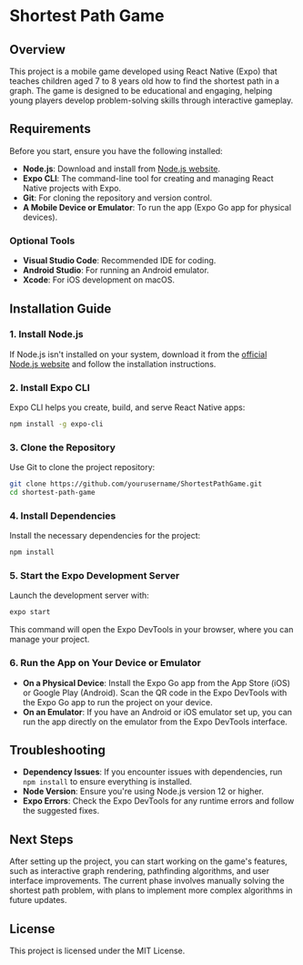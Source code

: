 
# Shortest Path Game

## Overview

This project is a mobile game developed using React Native (Expo) that teaches children aged 7 to 8 years old how to find the shortest path in a graph. The game is designed to be educational and engaging, helping young players develop problem-solving skills through interactive gameplay.

## Requirements

Before you start, ensure you have the following installed:

- **Node.js**: Download and install from [Node.js website](https://nodejs.org/en/download/).
- **Expo CLI**: The command-line tool for creating and managing React Native projects with Expo.
- **Git**: For cloning the repository and version control.
- **A Mobile Device or Emulator**: To run the app (Expo Go app for physical devices).

### Optional Tools

- **Visual Studio Code**: Recommended IDE for coding.
- **Android Studio**: For running an Android emulator.
- **Xcode**: For iOS development on macOS.

## Installation Guide

### 1. Install Node.js

If Node.js isn't installed on your system, download it from the [official Node.js website](https://nodejs.org/en/download/) and follow the installation instructions.

### 2. Install Expo CLI

Expo CLI helps you create, build, and serve React Native apps:

```bash
npm install -g expo-cli
```

### 3. Clone the Repository

Use Git to clone the project repository:

```bash
git clone https://github.com/yourusername/ShortestPathGame.git
cd shortest-path-game
```

### 4. Install Dependencies

Install the necessary dependencies for the project:

```bash
npm install
```

### 5. Start the Expo Development Server

Launch the development server with:

```bash
expo start
```

This command will open the Expo DevTools in your browser, where you can manage your project.

### 6. Run the App on Your Device or Emulator

- **On a Physical Device**: Install the Expo Go app from the App Store (iOS) or Google Play (Android). Scan the QR code in the Expo DevTools with the Expo Go app to run the project on your device.
- **On an Emulator**: If you have an Android or iOS emulator set up, you can run the app directly on the emulator from the Expo DevTools interface.

## Troubleshooting

- **Dependency Issues**: If you encounter issues with dependencies, run `npm install` to ensure everything is installed.
- **Node Version**: Ensure you're using Node.js version 12 or higher.
- **Expo Errors**: Check the Expo DevTools for any runtime errors and follow the suggested fixes.

## Next Steps

After setting up the project, you can start working on the game's features, such as interactive graph rendering, pathfinding algorithms, and user interface improvements. The current phase involves manually solving the shortest path problem, with plans to implement more complex algorithms in future updates.

## License

This project is licensed under the MIT License.
